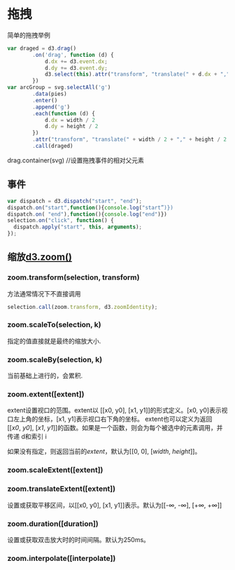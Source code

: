 # 拖拽

简单的拖拽举例

```javascript
var draged = d3.drag()
        .on('drag', function (d) {
            d.dx += d3.event.dx;
            d.dy += d3.event.dy;
            d3.select(this).attr("transform", "translate(" + d.dx + "," + d.dy + ")");
        })
var arcGroup = svg.selectAll('g')
        .data(pies)
        .enter()
        .append('g')
        .each(function (d) {
            d.dx = width / 2
            d.dy = height / 2
        })
        .attr("transform", "translate(" + width / 2 + "," + height / 2 + ")")
        .call(draged)
```

drag.container(svg) //设置拖拽事件的相对父元素

## 事件

```javascript
var dispatch = d3.dispatch("start", "end");
dispatch.on("start",function(){console.log("start”)})
dispatch.on( "end"),function(){console.log("end")})
selection.on("click", function() {
  dispatch.apply("start", this, arguments);
});
```

## 缩放[d3.zoom()](https://github.com/xswei/d3js_doc/tree/master/API/d3-zoom-master)

### zoom.transform(selection, transform)

方法通常情况下不直接调用

```javascript
selection.call(zoom.transform, d3.zoomIdentity);
```

### zoom.scaleTo(selection, k)

指定的值直接就是最终的缩放大小.

### zoom.scaleBy(selection, k)

当前基础上进行的，会累积.

### zoom.extent([extent])

extent设置视口的范围。extent以 [[x0, y0], [x1, y1]]的形式定义。[x0, y0]表示视口左上角的坐标，[x1, y1]表示视口右下角的坐标。
extent也可以定义为返回 [[*x0*, *y0*], [*x1*, *y1*]]的函数。如果是一个函数，则会为每个被选中的元素调用，并传递 d和索引 i

如果没有指定，则返回当前的*extent*，默认为[[0, 0], [*width*, *height*]]。

### zoom.scaleExtent([extent])

### zoom.translateExtent([extent])

设置或获取平移区间，以[[x0, y0], [x1, y1]]表示。默认为[[-∞, -∞], [+∞, +∞]]

### zoom.duration([duration])

设置或获取双击放大时的时间间隔。默认为250ms。

### zoom.interpolate([interpolate])
